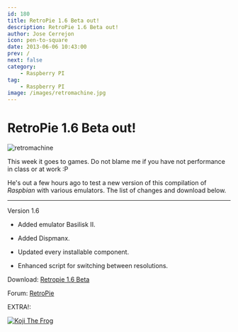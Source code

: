```yaml
---
id: 180
title: RetroPie 1.6 Beta out!
description: RetroPie 1.6 Beta out!
author: Jose Cerrejon
icon: pen-to-square
date: 2013-06-06 10:43:00
prev: /
next: false
category:
    - Raspberry PI
tag:
    - Raspberry PI
image: /images/retromachine.jpg
---
```


# RetroPie 1.6 Beta out!

![retromachine](/images/retromachine.jpg)

This week it goes to games. Do not blame me if you have not performance in class or at work :P

He's out a few hours ago to test a new version of this compilation of _Raspbian_ with various emulators. The list of changes and download below.

---

Version 1.6

-   Added emulator Basilisk II.

-   Added Dispmanx.

-   Updated every installable component.

-   Enhanced script for switching between resolutions.

Download: [Retropie 1.6 Beta](https://blog.petrockblock.com/download/retropie-project-sd-card-image-v1-6-beta/)

Forum: [RetroPie](https://blog.petrockblock.com/forums/forum/retropie-project-forum/emulators/)

EXTRA!:

<a href="/res/Koji_the_Frog.SIT">![Koji The Frog](/images/koji.jpg "Download and play Koji The Frog!")</a>
